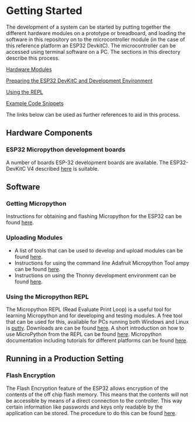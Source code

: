 # Getting Started
The development of a system can be started by putting together the different hardware modules on a prototype or breadboard, and loading the software in this repository on to the microcontroller module (in the case of this reference platform an ESP32 DevkitC). The microcontroller can be accessed using terminal software on a PC. The sections in this directory describe this process.

[Hardware Modules](https://github.com/adcethiopia/ipa/blob/main/documentation/section_00/section_00.md)

[Preparing the ESP32 DevKitC and Development Environment](https://github.com/adcethiopia/ipa/blob/main/documentation/section_01/section_01.md)

[Using the REPL](https://github.com/adcethiopia/ipa/blob/main/documentation/section_01/section_02.md)

[Example Code Snippets](https://github.com/adcethiopia/ipa/blob/main/documentation/section_01/section_03.md)

The links below can be used as further references to aid in this process.

## Hardware Components
### ESP32 Micropython development boards
A number of boards ESP-32 development boards are available. The ESP32-DevKitC V4 described [here](https://docs.espressif.com/projects/esp-idf/en/stable/esp32/get-started/index.html) is suitable.

## Software
### Getting Micropython
Instructions for obtaining and flashing Micropython for the ESP32 can be found [here](https://docs.micropython.org/en/latest/esp32/tutorial/intro.html).
### Uploading Modules
* A list of tools that can be used to develop and upload modules can be found [here](https://randomnerdtutorials.com/micropython-ides-esp32-esp8266/).
* Instructions for using the command line Adafruit Micropython Tool ampy can be found [here](https://pypi.org/project/adafruit-ampy/).
* Instructions on using the Thonny development environment can be found [here](https://randomnerdtutorials.com/getting-started-thonny-micropython-python-ide-esp32-esp8266/).
### Using the Micropython REPL
The Micropython REPL (Read Evaluate Print Loop) is a useful tool for learning Micropython and for developing and testing modules. A free tool that can be used for this, available for PCs running both Windows and Linux is [putty](https://www.putty.org/). Downloads are can be found [here](https://www.chiark.greenend.org.uk/~sgtatham/putty/latest.html). A short introduction on how to use MicroPython from the REPL can be found [here](https://docs.micropython.org/en/latest/esp8266/tutorial/repl.html). Micropython documentation including tutorials for different platforms can be found [here](https://docs.micropython.org/en/latest/index.html).
## Running in a Production Setting
### Flash Encryption
The Flash Encryption feature of the ESP32 allows encryption of the contents of the off chip flash memory. This means that the contents will not be accessible by means of a direct connection to the controller. This way certain information like passwords and keys only readable by the application can be stored. The procedure to do this can be found [here](https://docs.espressif.com/projects/esp-idf/en/stable/esp32/security/flash-encryption.html).
